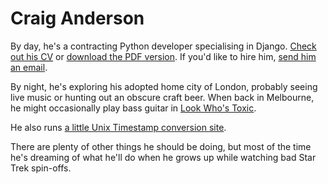 # Craig Anderson

By day, he's a contracting Python developer specialising in Django. [Check out his <abbr title="curriculum vitae">CV</abbr>](/cv) or [download the PDF version](/cv.pdf). If you'd like to hire him, [send him an email](mailto:craiga@craiga.id.au).

By night, he's exploring his adopted home city of London, probably seeing live music or hunting out an obscure craft beer. When back in Melbourne, he might occasionally play bass guitar in [Look Who's Toxic](http://lookwhostoxic.com).

He also runs [a little Unix Timestamp conversion site](https://www.unixtimesta.mp).

There are plenty of other things he should be doing, but most of the time he's dreaming of what he'll do when he grows up while watching bad Star Trek spin-offs.
